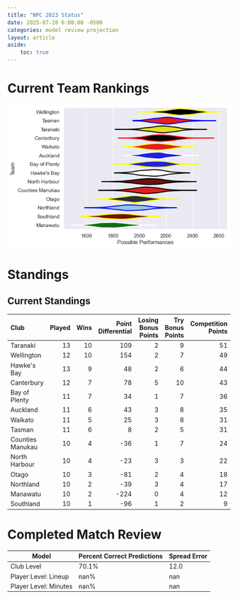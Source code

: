 ```yaml
---  
title: "NPC 2023 Status"  
date: 2025-07-28 6:00:00 -0500  
categories: model review projection  
layout: article  
aside:  
    toc: true  
---
```

# Current Team Rankings


![Club Rankings](plots/rankings_NPC_2023.png)
# Standings

## Current Standings


| Club             |   Played |   Wins |   Point Differential |   Losing Bonus Points |   Try Bonus Points |   Competition Points |
|:-----------------|---------:|-------:|---------------------:|----------------------:|-------------------:|---------------------:|
| Taranaki         |       13 |     10 |                  109 |                     2 |                  9 |                   51 |
| Wellington       |       12 |     10 |                  154 |                     2 |                  7 |                   49 |
| Hawke's Bay      |       13 |      9 |                   48 |                     2 |                  6 |                   44 |
| Canterbury       |       12 |      7 |                   78 |                     5 |                 10 |                   43 |
| Bay of Plenty    |       11 |      7 |                   34 |                     1 |                  7 |                   36 |
| Auckland         |       11 |      6 |                   43 |                     3 |                  8 |                   35 |
| Waikato          |       11 |      5 |                   25 |                     3 |                  8 |                   31 |
| Tasman           |       11 |      6 |                    8 |                     2 |                  5 |                   31 |
| Counties Manukau |       10 |      4 |                  -36 |                     1 |                  7 |                   24 |
| North Harbour    |       10 |      4 |                  -23 |                     3 |                  3 |                   22 |
| Otago            |       10 |      3 |                  -81 |                     2 |                  4 |                   18 |
| Northland        |       10 |      2 |                  -39 |                     3 |                  4 |                   17 |
| Manawatu         |       10 |      2 |                 -224 |                     0 |                  4 |                   12 |
| Southland        |       10 |      1 |                  -96 |                     1 |                  2 |                    9 |



# Completed Match Review


| Model | Percent Correct Predictions | Spread Error |
| ------ | ------ | ------ |
| Club Level | 70.1% | 12.0 |
| Player Level: Lineup | nan% | nan |
| Player Level: Minutes | nan% | nan |

